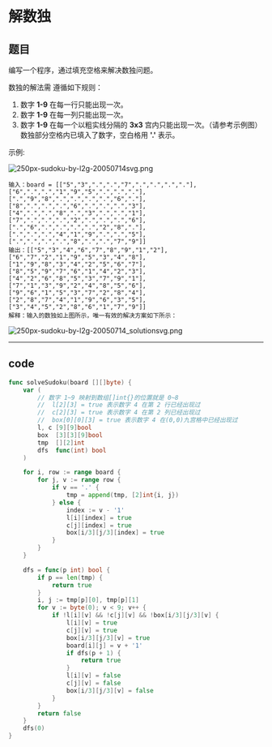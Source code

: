 # 解数独

## 题目

编写一个程序，通过填充空格来解决数独问题。

数独的解法需 遵循如下规则：

1. 数字 **1-9** 在每一行只能出现一次。
2. 数字 **1-9** 在每一列只能出现一次。
3. 数字 **1-9** 在每一个以粗实线分隔的 **3x3** 宫内只能出现一次。（请参考示例图）
数独部分空格内已填入了数字，空白格用 **'.'** 表示。

示例:

![250px-sudoku-by-l2g-20050714svg.png](https://s2.loli.net/2022/06/09/M9sBtCeZJT6XgYf.png)

```text
输入：board = [["5","3",".",".","7",".",".",".","."],["6",".",".","1","9","5",".",".","."],[".","9","8",".",".",".",".","6","."],["8",".",".",".","6",".",".",".","3"],["4",".",".","8",".","3",".",".","1"],["7",".",".",".","2",".",".",".","6"],[".","6",".",".",".",".","2","8","."],[".",".",".","4","1","9",".",".","5"],[".",".",".",".","8",".",".","7","9"]]
输出：[["5","3","4","6","7","8","9","1","2"],["6","7","2","1","9","5","3","4","8"],["1","9","8","3","4","2","5","6","7"],["8","5","9","7","6","1","4","2","3"],["4","2","6","8","5","3","7","9","1"],["7","1","3","9","2","4","8","5","6"],["9","6","1","5","3","7","2","8","4"],["2","8","7","4","1","9","6","3","5"],["3","4","5","2","8","6","1","7","9"]]
解释：输入的数独如上图所示，唯一有效的解决方案如下所示：
```

![250px-sudoku-by-l2g-20050714_solutionsvg.png](https://s2.loli.net/2022/06/09/jAzerUZwQpJci14.png)

---

## code

```go
func solveSudoku(board [][]byte) {
	var (
		// 数字 1~9 映射到数组[]int{}的位置就是 0~8
		//  l[2][3] = true 表示数字 4 在第 2 行已经出现过
		//  c[2][3] = true 表示数字 4 在第 2 列已经出现过
		//  box[0][0][3] = true 表示数字 4 在(0,0)九宫格中已经出现过
		l, c [9][9]bool
		box  [3][3][9]bool
		tmp  [][2]int
		dfs  func(int) bool
	)

	for i, row := range board {
		for j, v := range row {
			if v == '.' {
				tmp = append(tmp, [2]int{i, j})
			} else {
				index := v - '1'
				l[i][index] = true
				c[j][index] = true
				box[i/3][j/3][index] = true
			}
		}
	}

	dfs = func(p int) bool {
		if p == len(tmp) {
			return true
		}
		i, j := tmp[p][0], tmp[p][1]
		for v := byte(0); v < 9; v++ {
			if !l[i][v] && !c[j][v] && !box[i/3][j/3][v] {
				l[i][v] = true
				c[j][v] = true
				box[i/3][j/3][v] = true
				board[i][j] = v + '1'
				if dfs(p + 1) {
					return true
				}
				l[i][v] = false
				c[j][v] = false
				box[i/3][j/3][v] = false
			}
		}
		return false
	}
	dfs(0)
}
```
